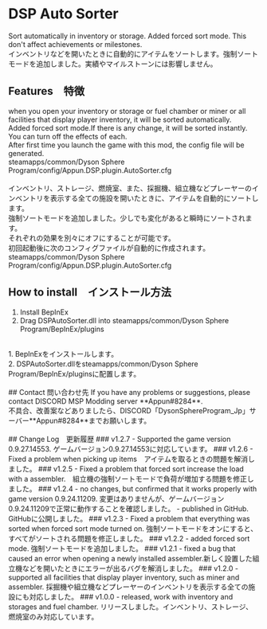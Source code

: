# DSP Auto Sorter
Sort automatically in inventory or storage. Added forced sort mode. This don't affect achievements or milestones.<br>
インベントリなどを開いたときに自動的にアイテムをソートします。強制ソートモードを追加しました。実績やマイルストーンには影響しません。<br>

## Features　特徴
when you open your inventory or storage or fuel chamber or miner or all facilities that display player inventory, it will be sorted automatically.<br>
Added forced sort mode.If there is any change, it will be sorted instantly.<br>
You can turn off the effects of each.<br>
After first time you launch the game with this mod, the config file will be generated.<br>
steamapps/common/Dyson Sphere Program/config/Appun.DSP.plugin.AutoSorter.cfg<br>
<br>
インベントリ、ストレージ、燃焼室、また、採掘機、組立機などプレーヤーのインベントリを表示する全ての施設を開いたときに、アイテムを自動的にソートします。<br>
強制ソートモードを追加しました。少しでも変化があると瞬時にソートされます。<br>
それぞれの効果を別々にオフにすることが可能です。<br>
初回起動後に次のコンフィグファイルが自動的に作成されます。<br>
steamapps/common/Dyson Sphere Program/config/Appun.DSP.plugin.AutoSorter.cfg<br>

## How to install　インストール方法
1. Install BepInEx<br>
2. Drag DSPAutoSorter.dll into steamapps/common/Dyson Sphere Program/BepInEx/plugins<br>
<br>
1. BepInExをインストールします。<br>
2. DSPAutoSorter.dllをsteamapps/common/Dyson Sphere Program/BepInEx/pluginsに配置します。<br>
<br>
## Contact 問い合わせ先
If you have any problems or suggestions, please contact DISCORD MSP Modding server **Appun#8284**.<br>
不具合、改善案などありましたら、DISCORD「DysonSphereProgram_Jp」サーバー**Appun#8284**までお願いします。<br>
<br>
## Change Log　更新履歴
### v1.2.7
- Supported the game version 0.9.27.14553. ゲームバージョン0.9.27.14553に対応しています。
### v1.2.6
- Fixed a problem when picking up items　アイテムを取るときの問題を解消しました。
### v1.2.5
- Fixed a problem that forced sort increase the load with a assembler.　組立機の強制ソートモードで負荷が増加する問題を修正しました。
### v1.2.4
- no changes, but confirmed that it works properly with game version 0.9.24.11209. 変更はありませんが、ゲームバージョン0.9.24.11209で正常に動作することを確認しました。
- published in GitHub. GitHubに公開しました。
### v1.2.3
- Fixed a problem that everything was sorted when forced sort mode turned on. 強制ソートモードをオンにすると、すべてがソートされる問題を修正しました。
### v1.2.2
- added forced sort mode. 強制ソートモードを追加しました。
### v1.2.1 
- fixed a bug that caused an error when opening a newly installed assembler.新しく設置した組立機などを開いたときにエラーが出るバグを解消しました。
### v1.2.0
- supported all facilities that display player inventory, such as miner and assembler. 採掘機や組立機などプレーヤーのインベントリを表示する全ての施設にも対応しました。
### v1.0.0
- released, work with inventory and storages and fuel chamber. リリースしました。インベントリ、ストレージ、燃焼室のみ対応しています。
